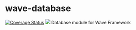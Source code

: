 wave-database
=============

<a href='https://coveralls.io/r/DaGhostman/wave-database?branch=master'><img src='https://coveralls.io/repos/DaGhostman/wave-database/badge.png?branch=master' alt='Coverage Status' /></a> 
<img src="https://travis-ci.org/DaGhostman/wave-database.svg" />
Database module for Wave Framework
